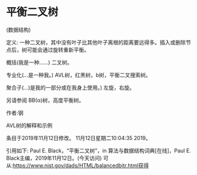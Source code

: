 # 平衡二叉树


(数据结构)



定义:
一种二叉树，其中没有叶子比其他叶子离根的距离要远得多。插入或删除节点后，树可能会通过旋转重新平衡。



概括(我是一种……)
二叉树。



专业化(…是一种我。)
AVL树，红黑树，b树，平衡二叉搜索树。



聚合子(…)是我的一部分或在我身上使用。)
左旋，右旋。



另请参阅
BB(α)树，高度平衡树。


作者:钢


AVL树的解释和示例








条目于2019年11月12日修改。
11月12日星期二10:04:35 2019。



引用如下:
Paul E. Black，“平衡二叉树”，in
算法与数据结构词典[在线]，Paul E. Black主编，2019年11月12日。(今天访问)
可从:https://www.nist.gov/dads/HTML/balancedbitr.html获得
